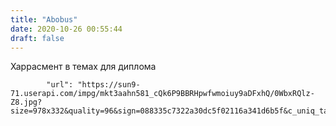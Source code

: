 ```yaml
---
title: "Abobus"
date: 2020-10-26 00:55:44
draft: false
---
```


Харрасмент в темах для диплома

            "url": "https://sun9-71.userapi.com/impg/mkt3aahn581_cQk6P9BBRHpwfwmoiuy9aDFxhQ/0WbxRQlz-Z8.jpg?size=978x332&quality=96&sign=088335c7322a30dc5f02116a341d6b5f&c_uniq_tag=Wedz4BG5kvf0cNhuQda68Zh_4FcpNhYJArDfZFfIGjI&type=album",
